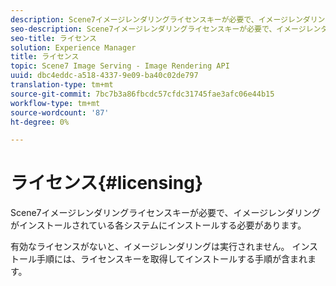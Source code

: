 ```yaml
---
description: Scene7イメージレンダリングライセンスキーが必要で、イメージレンダリングがインストールされている各システムにインストールする必要があります。
seo-description: Scene7イメージレンダリングライセンスキーが必要で、イメージレンダリングがインストールされている各システムにインストールする必要があります。
seo-title: ライセンス
solution: Experience Manager
title: ライセンス
topic: Scene7 Image Serving - Image Rendering API
uuid: dbc4eddc-a518-4337-9e09-ba40c02de797
translation-type: tm+mt
source-git-commit: 7bc7b3a86fbcdc57cfdc31745fae3afc06e44b15
workflow-type: tm+mt
source-wordcount: '87'
ht-degree: 0%

---
```



# ライセンス{#licensing}

Scene7イメージレンダリングライセンスキーが必要で、イメージレンダリングがインストールされている各システムにインストールする必要があります。

有効なライセンスがないと、イメージレンダリングは実行されません。 インストール手順には、ライセンスキーを取得してインストールする手順が含まれます。
